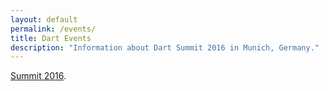 ```yaml
---
layout: default
permalink: /events/
title: Dart Events
description: "Information about Dart Summit 2016 in Munich, Germany."
---
```


<a href="summit/">Summit 2016</a>.
